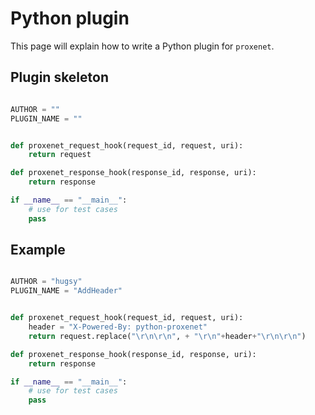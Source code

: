 # Python plugin

This page will explain how to write a Python plugin for `proxenet`.


## Plugin skeleton

```python

AUTHOR = ""
PLUGIN_NAME = ""


def proxenet_request_hook(request_id, request, uri):
    return request

def proxenet_response_hook(response_id, response, uri):
    return response

if __name__ == "__main__":
    # use for test cases
    pass
```


## Example

```python

AUTHOR = "hugsy"
PLUGIN_NAME = "AddHeader"


def proxenet_request_hook(request_id, request, uri):
    header = "X-Powered-By: python-proxenet"
    return request.replace("\r\n\r\n", + "\r\n"+header+"\r\n\r\n")

def proxenet_response_hook(response_id, response, uri):
    return response

if __name__ == "__main__":
    # use for test cases
    pass
```
